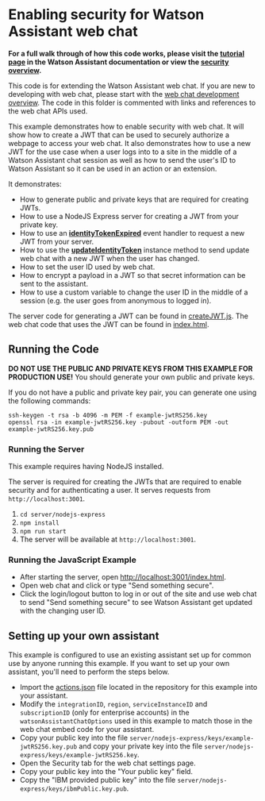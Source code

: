 # Enabling security for Watson Assistant web chat

**For a full walk through of how this code works, please visit the [tutorial page](https://cloud.ibm.com/docs/watson-assistant?topic=watson-assistant-web-chat-develop-security) in the Watson Assistant documentation or view the [security overview](https://cloud.ibm.com/docs/watson-assistant?topic=watson-assistant-web-chat-security).**

This code is for extending the Watson Assistant web chat. If you are new to developing with web chat, please start with the [web chat development overview](https://cloud.ibm.com/docs/watson-assistant?topic=watson-assistant-web-chat-develop). The code in this folder is commented with links and references to the web chat APIs used.

This example demonstrates how to enable security with web chat. It will show how to create a JWT that can be used to securely authorize a webpage to access your web chat. It also demonstrates how to use a new JWT for the use case when a user logs into to a site in the middle of a Watson Assistant chat session as well as how to send the user's ID to Watson Assistant so it can be used in an action or an extension.

It demonstrates:

- How to generate public and private keys that are required for creating JWTs.
- How to use a NodeJS Express server for creating a JWT from your private key.
- How to use an [**identityTokenExpired**](https://web-chat.global.assistant.watson.cloud.ibm.com/docs.html?to=api-events#identityexpired) event handler to request a new JWT from your server.
- How to use the [**updateIdentityToken**](https://web-chat.global.assistant.watson.cloud.ibm.com/docs.html?to=api-instance-methods#updateidentity) instance method to send update web chat with a new JWT when the user has changed.
- How to set the user ID used by web chat.
- How to encrypt a payload in a JWT so that secret information can be sent to the assistant.
- How to use a custom variable to change the user ID in the middle of a session (e.g. the user goes from anonymous to logged in).

The server code for generating a JWT can be found in [createJWT.js](server/nodejs-express/routes/createJWT.js). The web chat code that uses the JWT can be found in [index.html](server/nodejs-express/static/index.html).

## Running the Code

**DO NOT USE THE PUBLIC AND PRIVATE KEYS FROM THIS EXAMPLE FOR PRODUCTION USE!** You should generate your own public and private keys.

If you do not have a public and private key pair, you can generate one using the following commands:
```
ssh-keygen -t rsa -b 4096 -m PEM -f example-jwtRS256.key
openssl rsa -in example-jwtRS256.key -pubout -outform PEM -out example-jwtRS256.key.pub
```

### Running the Server

This example requires having NodeJS installed.

The server is required for creating the JWTs that are required to enable security and for authenticating a user. It serves requests from `http://localhost:3001`.

1. `cd server/nodejs-express`
2. `npm install`
3. `npm run start`
4. The server will be available at `http://localhost:3001`.

### Running the JavaScript Example

- After starting the server, open [http://localhost:3001/index.html](http://localhost:3001/index.html).
- Open web chat and click or type "Send something secure".
- Click the login/logout button to log in or out of the site and use web chat to send "Send something secure" to see Watson Assistant get updated with the changing user ID.

## Setting up your own assistant

This example is configured to use an existing assistant set up for common use by anyone running this example. If you want to set up your own assistant, you'll need to perform the steps below.

- Import the [actions.json](actions.json) file located in the repository for this example into your assistant.
- Modify the `integrationID`, `region`, `serviceInstanceID` and `subscriptionID` (only for enterprise accounts) in the `watsonAssistantChatOptions` used in this example to match those in the web chat embed code for your assistant.
- Copy your public key into the file `server/nodejs-express/keys/example-jwtRS256.key.pub` and copy your private key into the file `server/nodejs-express/keys/example-jwtRS256.key`.
- Open the Security tab for the web chat settings page.
- Copy your public key into the "Your public key" field.
- Copy the "IBM provided public key" into the file `server/nodejs-express/keys/ibmPublic.key.pub`.
